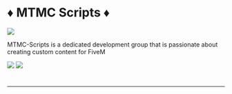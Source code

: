 # :diamonds: MTMC Scripts :diamonds:
[<img src="https://cdn.discordapp.com/attachments/732592564049281024/1095508994359037952/2channels4_banner.png"/>](https://mtmc-scripting.tebex.io/)

MTMC-Scripts is a dedicated development group that is passionate about creating custom content for FiveM


[<img src="https://custom-icon-badges.demolab.com/badge/-See%20Our%20Scripts-red?style=for-the-badge&logo=video&logoColor=white"/>](https://www.youtube.com/@mtmcscripting7293?sub_confirmation=1)
[<img src="https://custom-icon-badges.demolab.com/badge/-Join%20Our%20Discord-blue?style=for-the-badge&logo=discord&logoColor=white"/>](https://discord.gg/PZeBY8QtBD)  

#
---

<!--
**MTMC-Scripts/MTMC-Scripts** is a ✨ _special_ ✨ repository because its `README.md` (this file) appears on your GitHub profile.

Here are some ideas to get you started:

- 🔭 I’m currently working on ...
- 🌱 I’m currently learning ...
- 👯 I’m looking to collaborate on ...
- 🤔 I’m looking for help with ...
- 💬 Ask me about ...
- 📫 How to reach me: ...
- 😄 Pronouns: ...
- ⚡ Fun fact: ...
-->
